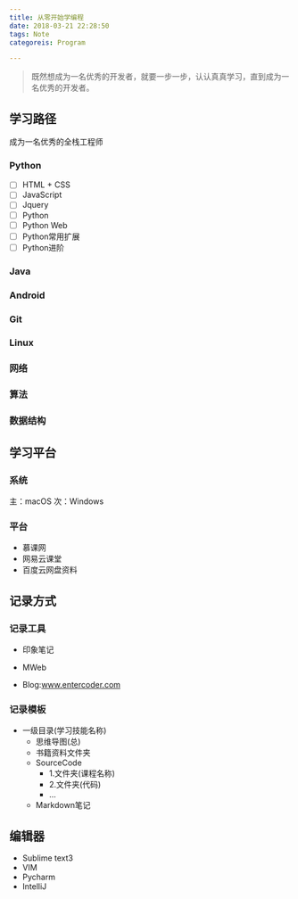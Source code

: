 ```yaml
---
title: 从零开始学编程
date: 2018-03-21 22:28:50
tags: Note
categoreis: Program

---
```


> 既然想成为一名优秀的开发者，就要一步一步，认认真真学习，直到成为一名优秀的开发者。

<!--more-->

## 学习路径

成为一名优秀的全栈工程师

### Python

* [ ] HTML + CSS
* [ ] JavaScript
* [ ] Jquery
* [ ] Python 
* [ ] Python Web
* [ ] Python常用扩展
* [ ] Python进阶

### Java

### Android

### Git

### Linux

### 网络

### 算法

### 数据结构

## 学习平台

### 系统

主：macOS
次：Windows

### 平台

* 慕课网
* 网易云课堂
* 百度云网盘资料

## 记录方式

### 记录工具

* 印象笔记 

* MWeb 

* Blog:www.entercoder.com

### 记录模板

* 一级目录(学习技能名称)
    * 思维导图(总)
    * 书籍资料文件夹
    * SourceCode
        * 1.文件夹(课程名称)
        * 2.文件夹(代码)
        * ...   
    * Markdown笔记

## 编辑器

* Sublime text3
* VIM
* Pycharm
* IntelliJ



